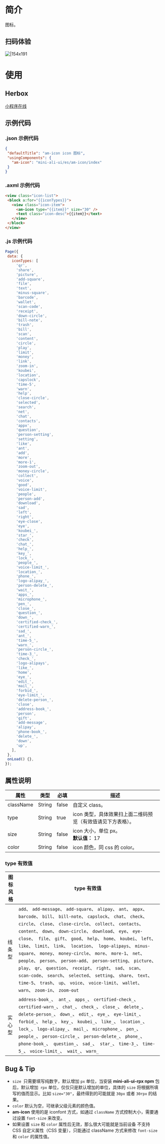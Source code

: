
# 简介
图标。

## 扫码体验
![|154x191](https://mdn.alipayobjects.com/afts/img/A*FIgnQYG0eU4Cu2dKuSefyABkAa8wAA/original?bz=openpt_doc&t=P5eibJNtHlEwlULPUKeZ8QAAAABkMK8AAAAA#align=left&display=inline&height=191&margin=%5Bobject%20Object%5D&originHeight=191&originWidth=154&status=done&style=none&width=154)

# 使用

## Herbox
[小程序在线](https://herbox-embed.alipay.com/s/doc-aliui-am-icon?theme=light&previewZoom=75&chInfo=openhome-doc) 

## 示例代码

### .json 示例代码
```json
{
 "defaultTitle": "am-icon icon 图标",
 "usingComponents": {
   "am-icon": "mini-ali-ui/es/am-icon/index"
 }
}
```

### .axml 示例代码
```html
<view class="icon-list">
 <block a:for="{{iconTypes}}">
   <view class="icon-item">
     <am-icon type="{{item}}" size="30" />
     <text class="icon-desc">{{item}}</text>
   </view>
 </block>
</view>
```

### .js 示例代码
```javascript
Page({
 data: {
   iconTypes: [
     'qr',
     'share',
     'picture',
     'add-square',
     'file',
     'text',
     'minus-square',
     'barcode',
     'wallet',
     'scan-code',
     'receipt',
     'down-circle',
     'bill-note',
     'trash',
     'bill',
     'scan',
     'content',
     'circle',
     'play',
     'limit',
     'money',
     'link',
     'zoom-in',
     'koubei',
     'location',
     'capslock',
     'time-5',
     'warn',
     'help',
     'close-circle',
     'selected',
     'search',
     'net',
     'chat',
     'contacts',
     'appx',
     'question',
     'person-setting',
     'setting',
     'like',
     'ant',
     'add',
     'more',
     'more-1',
     'zoom-out',
     'money-circle',
     'collect',
     'voice',
     'good',
     'voice-limit',
     'people',
     'person-add',
     'download',
     'sad',
     'left',
     'right',
     'eye-close',
     'eye',
     'koubei_',
     'star_',
     'check',
     'chat_',
     'help_',
     'key_',
     'lock_',
     'people_',
     'voice-limit_',
     'location_',
     'phone_',
     'logo-alipay_',
     'person-delete_',
     'wait_',
     'apps_',
     'microphone_',
     'pen_',
     'close_',
     'question_',
     'down_',
     'certified-check_',
     'certified-warn_',
     'sad_',
     'ant_',
     'time-5_',
     'warn_',
     'person-circle_',
     'time-3_',
     'check_',
     'logo-alipays',
     'like_',
     'home',
     'eye_',
     'edit_',
     'mail_',
     'forbid_',
     'eye-limit_',
     'delete-person_',
     'close',
     'address-book_',
     'person',
     'gift',
     'add-message',
     'alipay',
     'phone-book_',
     'delete_',
     'down',
     'up',
   ],
 },
 onLoad() {},
});
```

## 属性说明
| **属性** | **类型** | **必填** | **描述** |
| --- | --- | --- | --- |
| className | String | false | 自定义 class。 |
| type | String | true | icon 类型，具体效果扫上面二维码预览（有效值请见下方表格）。 |
| size | String | false | icon 大小，单位 px。<br />**默认值：** 17 |
| color | String | false | icon 颜色，同 css 的 color。 |


### type 有效值
| **图标风格** | **type 有效值** |
| --- | --- |
| 线条型 | `add`、 `add-message`、 `add-square`、 `alipay`、 `ant`、 `appx`、 `barcode`、 `bill`、 `bill-note`、 `capslock`、 `chat`、 `check`、 `circle`、 `close`、 `close-circle`、 `collect`、 `contacts`、 `content`、 `down`、 `down-circle`、 `download`、 `eye`、 `eye-close`、` file`、 `gift`、 `good`、 `help`、 `home`、 `koubei`、 `left`、 `like`、 `limit`、 `link`、` location`、` logo-alipays`、 `minus-square`、 `money`、 `money-circle`、 `more`、 `more-1`、 `net`、 `people`、 `person`、 `person-add`、 `person-setting`、 `picture`、 `play`、 `qr`、 `question`、 `receipt`、 `right`、 `sad`、 `scan`、 `scan-code`、 `search`、 `selected`、 `setting`、 `share`、 `text`、 `time-5`、 `trash`、 `up`、 `voice`、 `voice-limit`、 `wallet`、 `warn`、 `zoom-in`、 `zoom-out` |
| 实心型 | `address-book_`、` ant_`、 `apps_`、 `certified-check_`、 `certified-warn_`、 `chat_`、 `check_`、 `close_`、 `delete_`、` delete-person_`、 `down_`、 `edit_`、 `eye_`、 `eye-limit_`、 `forbid_`、 `help_`、 `key_`、 `koubei_`、 `like_`、 `location_`、 `lock_`、 `logo-alipay_`、 `mail_`、 `microphone_`、 `pen_`、 `people_`、 `person-circle_`、 `person-delete_`、 `phone_`、 `phone-book_`、` question_`、 `sad_`、` star_`、 `time-3_`、 `time-5_`、 `voice-limit_`、` wait_`、 `warn_` |


## Bug & Tip

- `size `只需要填写纯数字，默认增加 `px` 单位，当安装 **mini-ali-ui-rpx npm** 包后，默认增加` rpx` 单位，仅仅只是默认增加的单位，具体的 `size` 将根据所填写的值而显示。比如 `size="30"`，最终得到的可能就是 `30px` 或者 `30rpx` 的结果。
- `color` 默认为空，可继承父级元素的颜色值。
- **am-icon** 使用的是 iconfont 方式，如通过 `className` 方式控制大小，需要通过设置 `font-size` 来改变。
- 如果设置 `size` 和 `color` 属性后无效，那么很大可能就是当前设备 不支持 CSS 自定义属性（CSS 变量），只能通过 className 方式来修改 `font-size` 和 `color` 的属性值。
